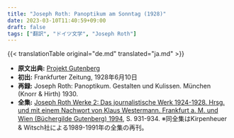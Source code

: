 ```yaml
---
title: "Joseph Roth: Panoptikum am Sonntag (1928)"
date: 2023-03-10T11:40:59+09:00
draft: false
tags: ["翻訳", "ドイツ文学", "Joseph Roth"]
---
```


{{< translationTable original="de.md" translated="ja.md" >}}

- **原文出典:** [Projekt Gutenberg](https://www.projekt-gutenberg.org/roth/panoptik/chap001.html)  
- **初出:** Frankfurter Zeitung, 1928年6月10日  
- **再録:** Joseph Roth: Panoptikum. Gestalten und Kulissen. München (Knorr & Hirth) 1930.  
- **全集:** [Joseph Roth Werke 2: Das journalistische Werk 1924-1928. Hrsg. und mit einem Nachwort von Klaus Westermann. Frankfurt a. M. und Wien (Büchergilde Gutenberg) 1994](https://archive.org/details/JosephRothWerke2), S. 931-934. ※同全集はKirpenheuer & Witsch社による1989-1991年の全集の再刊。